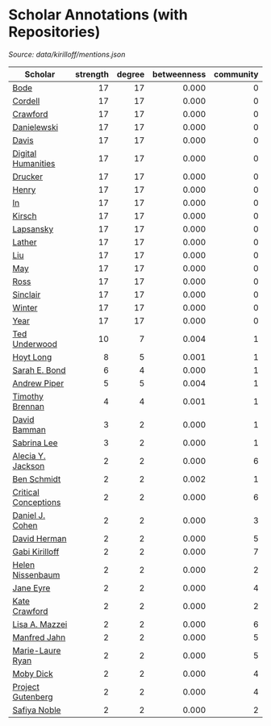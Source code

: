 # Scholar Annotations (with Repositories)

_Source: data/kirilloff/mentions.json_

| Scholar | strength | degree | betweenness | community |
|---|---:|---:|---:|---:|
| [Bode](Bode.md) | 17 | 17 | 0.000 | 0 |
| [Cordell](Cordell.md) | 17 | 17 | 0.000 | 0 |
| [Crawford](Crawford.md) | 17 | 17 | 0.000 | 0 |
| [Danielewski](Danielewski.md) | 17 | 17 | 0.000 | 0 |
| [Davis](Davis.md) | 17 | 17 | 0.000 | 0 |
| [Digital Humanities](Digital_Humanities.md) | 17 | 17 | 0.000 | 0 |
| [Drucker](Drucker.md) | 17 | 17 | 0.000 | 0 |
| [Henry](Henry.md) | 17 | 17 | 0.000 | 0 |
| [In](In.md) | 17 | 17 | 0.000 | 0 |
| [Kirsch](Kirsch.md) | 17 | 17 | 0.000 | 0 |
| [Lapsansky](Lapsansky.md) | 17 | 17 | 0.000 | 0 |
| [Lather](Lather.md) | 17 | 17 | 0.000 | 0 |
| [Liu](Liu.md) | 17 | 17 | 0.000 | 0 |
| [May](May.md) | 17 | 17 | 0.000 | 0 |
| [Ross](Ross.md) | 17 | 17 | 0.000 | 0 |
| [Sinclair](Sinclair.md) | 17 | 17 | 0.000 | 0 |
| [Winter](Winter.md) | 17 | 17 | 0.000 | 0 |
| [Year](Year.md) | 17 | 17 | 0.000 | 0 |
| [Ted Underwood](Ted_Underwood.md) | 10 | 7 | 0.004 | 1 |
| [Hoyt Long](Hoyt_Long.md) | 8 | 5 | 0.001 | 1 |
| [Sarah E. Bond](Sarah_E._Bond.md) | 6 | 4 | 0.000 | 1 |
| [Andrew Piper](Andrew_Piper.md) | 5 | 5 | 0.004 | 1 |
| [Timothy Brennan](Timothy_Brennan.md) | 4 | 4 | 0.001 | 1 |
| [David Bamman](David_Bamman.md) | 3 | 2 | 0.000 | 1 |
| [Sabrina Lee](Sabrina_Lee.md) | 3 | 2 | 0.000 | 1 |
| [Alecia Y. Jackson](Alecia_Y._Jackson.md) | 2 | 2 | 0.000 | 6 |
| [Ben Schmidt](Ben_Schmidt.md) | 2 | 2 | 0.002 | 1 |
| [Critical Conceptions](Critical_Conceptions.md) | 2 | 2 | 0.000 | 6 |
| [Daniel J. Cohen](Daniel_J._Cohen.md) | 2 | 2 | 0.000 | 3 |
| [David Herman](David_Herman.md) | 2 | 2 | 0.000 | 5 |
| [Gabi Kirilloff](Gabi_Kirilloff.md) | 2 | 2 | 0.000 | 7 |
| [Helen Nissenbaum](Helen_Nissenbaum.md) | 2 | 2 | 0.000 | 2 |
| [Jane Eyre](Jane_Eyre.md) | 2 | 2 | 0.000 | 4 |
| [Kate Crawford](Kate_Crawford.md) | 2 | 2 | 0.000 | 2 |
| [Lisa A. Mazzei](Lisa_A._Mazzei.md) | 2 | 2 | 0.000 | 6 |
| [Manfred Jahn](Manfred_Jahn.md) | 2 | 2 | 0.000 | 5 |
| [Marie-Laure Ryan](Marie-Laure_Ryan.md) | 2 | 2 | 0.000 | 5 |
| [Moby Dick](Moby_Dick.md) | 2 | 2 | 0.000 | 4 |
| [Project Gutenberg](Project_Gutenberg.md) | 2 | 2 | 0.000 | 4 |
| [Safiya Noble](Safiya_Noble.md) | 2 | 2 | 0.000 | 2 |
